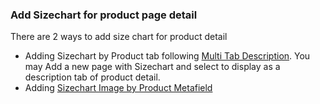 ### Add Sizechart for product page detail

There are 2 ways to add size chart for product detail

* Adding Sizechart by Product tab following [Multi Tab Description](/products/product-multi-tab-description.md). You may Add a new page with Sizechart and select to display as a description tab of product detail.
* Adding [Sizechart Image by Product Metafield](/shopify-metafield.md)



